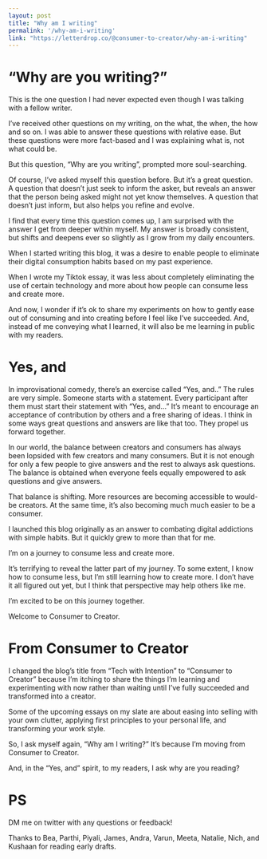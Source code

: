 ```yaml
---
layout: post
title: "Why am I writing"
permalink: '/why-am-i-writing'
link: "https://letterdrop.co/@consumer-to-creator/why-am-i-writing"
---
```


# “Why are you writing?”

This is the one question I had never expected even though I was talking with a fellow writer. 

I’ve received other questions on my writing, on the what, the when, the how and so on. I was able to answer these questions with relative ease. But these questions were more fact-based and I was explaining what is, not what could be.

But this question, “Why are you writing”, prompted more soul-searching.

Of course, I’ve asked myself this question before. But it’s a great question. A question that doesn’t just seek to inform the asker, but reveals an answer that the person being asked might not yet know themselves. A question that doesn’t just inform, but also helps you refine and evolve.

I find that every time this question comes up, I am surprised with the answer I get from deeper within myself. My answer is broadly consistent, but shifts and deepens ever so slightly as I grow from my daily encounters.

When I started writing this blog, it was a desire to enable people to eliminate their digital consumption habits based on my past experience.

When I wrote my Tiktok essay, it was less about completely eliminating the use of certain technology and more about how people can consume less and create more.

And now, I wonder if it’s ok to share my experiments on how to gently ease out of consuming and into creating before I feel like I’ve succeeded. And, instead of me conveying what I learned, it will also be me learning in public with my readers.

# Yes, and

In improvisational comedy, there’s an exercise called “Yes, and..” The rules are very simple. Someone starts with a statement. Every participant after them must start their statement with “Yes, and…” It’s meant to encourage an acceptance of contribution by others and a free sharing of ideas. I think in some ways great questions and answers are like that too. They propel us forward together.

In our world, the balance between creators and consumers has always been lopsided with few creators and many consumers. But it is not enough for only a few people to give answers and the rest to always ask questions. The balance is obtained when everyone feels equally empowered to ask questions and give answers.

That balance is shifting. More resources are becoming accessible to would-be creators. At the same time, it’s also becoming much much easier to be a consumer. 

I launched this blog originally as an answer to combating digital addictions with simple habits. But it quickly grew to more than that for me. 

I’m on a journey to consume less and create more. 

It’s terrifying to reveal the latter part of my journey.  To some extent, I know how to consume less, but I’m still learning how to create more. I don’t have it all figured out yet, but I think that perspective may help others like me.

I’m excited to be on this journey together.

Welcome to Consumer to Creator.

# From Consumer to Creator

I changed the blog’s title from “Tech with Intention” to “Consumer to Creator” because I’m itching to share the things I’m learning and experimenting with now rather than waiting until I’ve fully succeeded and transformed into a creator.

Some of the upcoming essays on my slate are about easing into selling with your own clutter, applying first principles to your personal life, and transforming your work style.

So, I ask myself again, “Why am I writing?” It’s because I’m moving from Consumer to Creator. 

And, in the “Yes, and” spirit, to my readers, I ask why are you reading?

# PS

DM me on twitter with any questions or feedback!

Thanks to Bea, Parthi, Piyali, James, Andra, Varun, Meeta, Natalie, Nich, and Kushaan for reading early drafts.
